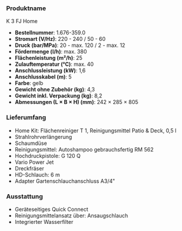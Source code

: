### Produktname
K 3 FJ Home
- **Bestellnummer**: 1.676-359.0 
- **Stromart (V/Hz)**: 220 - 240 / 50 - 60
- **Druck (bar/MPa)**: 20 - max. 120 / 2 - max. 12
- **Fördermenge (l/h)**: max. 380
- **Flächenleistung (m²/h)**: 25 
- **Zulauftemperatur (°C)**: max. 40
- **Anschlussleistung (kW)**: 1,6
- **Anschlusskabel (m)**: 5
- **Farbe**: gelb
- **Gewicht ohne Zubehör (kg)**: 4,3
- **Gewicht inkl. Verpackung (kg)**: 8,2
- **Abmessungen (L × B × H) (mm)**: 242 × 285 × 805 
### Lieferumfang

- Home Kit: Flächenreiniger T 1, Reinigungsmittel Patio & Deck, 0,5 l
- Strahlrohrverlängerung
- Schaumdüse
- Reinigungsmittel: Autoshampoo gebrauchsfertig RM 562
- Hochdruckpistole: G 120 Q
- Vario Power Jet
- Dreckfräser
- HD-Schlauch: 6 m
- Adapter Gartenschlauchanschluss A3/4" 

### Ausstattung

- Geräteseitiges Quick Connect
- Reinigungsmittelansatz über: Ansaugschlauch
- Integrierter Wasserfilter
